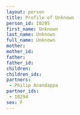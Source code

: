 ```yaml
---
layout: person
title: Profile of Unknown
person_id: I0295
first_name: Unknown
last_name: Unknown
full_name: Unknown
mother: 
mother_id: 
father: 
father_id: 
children:
children_ids:
partners:
 - Philip Anandappa
partner_ids:
 - I0294
sex: F
---
```


